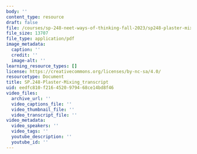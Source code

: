 ```yaml
---
body: ''
content_type: resource
draft: false
file: /courses/sp-248-neet-ways-of-thinking-fall-2023/sp248-plaster-mixing_v2_transcript.pdf
file_size: 13707
file_type: application/pdf
image_metadata:
  caption: ''
  credit: ''
  image-alt: ''
learning_resource_types: []
license: https://creativecommons.org/licenses/by-nc-sa/4.0/
resourcetype: Document
title: SP.248-Plaster-Mixing_transcript
uid: eedfc810-f216-4520-9794-68ce14bd8f46
video_files:
  archive_url: ''
  video_captions_file: ''
  video_thumbnail_file: ''
  video_transcript_file: ''
video_metadata:
  video_speakers: ''
  video_tags: ''
  youtube_description: ''
  youtube_id: ''
---
```

